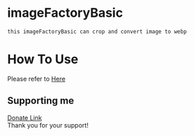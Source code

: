 # imageFactoryBasic
    this imageFactoryBasic can crop and convert image to webp

# How To Use
  Please refer to [Here](src/run_image_factory_example.php)

## Supporting me
  [Donate Link](https://gogetfunding.com/open-source-project-and-library/)\
  Thank you for your support!

